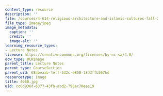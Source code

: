 ```yaml
---
content_type: resource
description: ''
file: /courses/4-614-religious-architecture-and-islamic-cultures-fall-2002/cc8d938d637743fbabd2795ac78eee19_4060.jpg
file_type: image/jpeg
image_metadata:
  caption: ''
  credit: ''
  image-alt: ''
learning_resource_types:
- Lecture Notes
license: https://creativecommons.org/licenses/by-nc-sa/4.0/
ocw_type: OCWImage
parent_title: Lecture Notes
parent_type: CourseSection
parent_uid: 68abeaab-4eff-532c-e858-18d3ffb567bd
resourcetype: Image
title: 4060.jpg
uid: cc8d938d-6377-43fb-abd2-795ac78eee19
---
```

